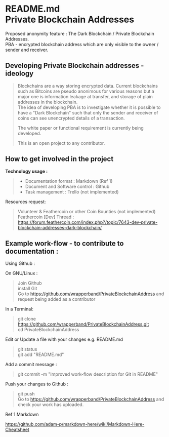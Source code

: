 README.md  
Private Blockchain Addresses   
============================  
Proposed anonymity feature : The Dark Blockchain / Private Blockchain Addresses.  
PBA - encrypted blockchain address which are only visible to the owner / sender and receiver.  
  
Developing Private Blockchain addresses - ideology  
--------------------------------------------------  
> Blockchains are a way storing encrypted data. Current blockchains such as Bitcoins are pseudo anonimous for various reasons but a major one is information leakage at transfer, and storage of plain addresses in the blockchain.  
> The idea of developing PBA is to investigate whether it is possible to have a "Dark Blockchain" such that only the sender and receiver of coins can see unencrypted details of a transaction.  
>  
> The white paper or functional requirement is currently being developed.  
>  
> This is an open project to any contributor.  
  
How to get involved in the project  
----------------------------------  
**__Technology usage :__**    
>  * Documentation format : Markdown  (Ref 1)
>  * Document and Software control : Github   
>  * Task management : Trello (not implemented)  

Resources request:  
> Volunteer & Feathercoin or other Coin Bounties (not implemented)  
> Feathercoin [Dev] Thread :   
> https://forum.feathercoin.com/index.php?/topic/7643-dev-private-blockchain-addresses-dark-blockchain/  
  
Example work-flow - to contribute to documentation :  
-------------------  
Using Github :  

On GNU/Linux :  
> Join Github  
> install Git  
> Go to https://github.com/wrapperband/PrivateBlockchainAddress and request being added as a contributor  
  
In a Terminal:  
> git clone https://github.com/wrapperband/PrivateBlockchainAddress.git  
> cd PrivateBlockchainAddress  
  
Edit or Update a file with your changes e.g. README.md  
> git status  
> git add "README.md"  
  
Add a commit message :  
> git commit -m "Improved work-flow description for Git in README"  
  
Push your changes to Github :  
> git push  
> Go to https://github.com/wrapperband/PrivateBlockchainAddress and check your work has uploaded.  

Ref 1 Markdown  

https://github.com/adam-p/markdown-here/wiki/Markdown-Here-Cheatsheet
  